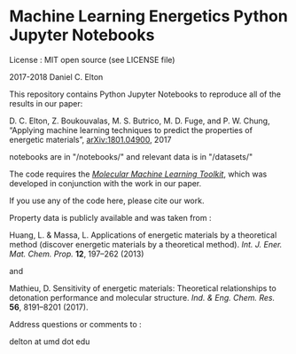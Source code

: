 # Machine Learning Energetics Python Jupyter Notebooks

License : MIT open source (see LICENSE file)

2017-2018 Daniel C. Elton

This repository contains Python Jupyter Notebooks to reproduce all of the results in our paper:

D. C. Elton, Z. Boukouvalas, M. S. Butrico, M. D. Fuge, and P. W. Chung, “Applying machine learning techniques to predict the properties of energetic materials”, [arXiv:1801.04900](https://arxiv.org/abs/1801.04900), 2017

notebooks are in "/notebooks/" and relevant data is in "/datasets/"

The code requires the *[Molecular Machine Learning Toolkit](https://github.com/delton137/mmltoolkit)*, which was developed in conjunction with the work in our paper.

If you use any of the code here, please cite our work.


Property data is publicly available and was taken from :

Huang, L. & Massa, L. Applications of energetic materials by a theoretical method (discover energetic materials by a
theoretical method). *Int. J. Ener. Mat. Chem. Prop.* **12**, 197–262 (2013)

and

Mathieu, D. Sensitivity of energetic materials: Theoretical relationships to detonation performance and molecular structure.
*Ind. & Eng. Chem. Res.* **56**, 8191–8201 (2017).


Address questions or comments to :

delton at umd dot edu
